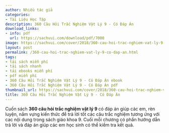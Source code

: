 ```yaml
---
author: Nhiều tác giả
categories:
- Tài Liệu Học Tập
description: 360 Câu Hỏi Trắc Nghiệm Vật Lý 9 - Có Đáp Án
download_links:
- info: pdf
  url: https://sachvui.com/download/pdf/7000
image: https://sachvui.com/cover/2018/360-cau-hoi-trac-nghiem-vat-ly-9-co-dap-an.jpg
layout: post
permalink: /360-cau-hoi-trac-nghiem-vat-ly-9-co-dap-an.html
tags:
- tải sách miễn phí
- tải sách nhanh
- tải ebooks miễn phí
- pdf miễn phí
- 360 Câu Hỏi Trắc Nghiệm Vật Lý 9 - Có Đáp Án ebook
- 360 Câu Hỏi Trắc Nghiệm Vật Lý 9 - Có Đáp Án pdf
thumbnail_url: https://sachvui.com/cover/2018/360-cau-hoi-trac-nghiem-vat-ly-9-co-dap-an.jpg
title: 360 Câu Hỏi Trắc Nghiệm Vật Lý 9 - Có Đáp Án
---
```


 <div class="item-desc text-justify"> <p>Cuốn sách <strong>360 câu hỏi trắc nghiệm vật lý 9 </strong>có đáp án giúp các em, rèn luyện, nắm vựng kiến thức để trả lời tốt các câu trắc nghiệm tương ứng với cac nội dung trong sách giáo khoa 9. Cuối mỗi chương có phần hướng dẫn trả lời và đáp án giúp các em học sinh có thể kiểm tra kết quả.</p> </div>